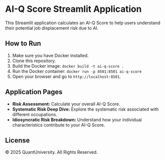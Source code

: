 
# AI-Q Score Streamlit Application

This Streamlit application calculates an AI-Q Score to help users understand their potential job displacement risk due to AI.

## How to Run

1.  Make sure you have Docker installed.
2.  Clone this repository.
3.  Build the Docker image: `docker build -t ai-q-score .`
4.  Run the Docker container: `docker run -p 8501:8501 ai-q-score`
5.  Open your browser and go to `http://localhost:8501`.

## Application Pages

*   **Risk Assessment:** Calculate your overall AI-Q Score.
*   **Systematic Risk Deep Dive:** Explore the systematic risk associated with different occupations.
*   **Idiosyncratic Risk Breakdown:** Understand how your individual characteristics contribute to your AI-Q Score.

## License

© 2025 QuantUniversity. All Rights Reserved.
